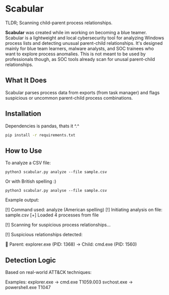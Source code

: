 # Scabular
TLDR; Scanning child-parent process relationships.

**Scabular** was created while im working on becoming a blue teamer. Scabular is a lightweight and local cybersecurity tool for analyzing Windows process lists and detecting unusual parent-child relationships. It's designed mainly for blue team learners, malware analysts, and SOC trainees who want to explore process anomalies.
This is not meant to be used by professionals though, as SOC tools already scan for unusal parent-child relationships.

## What It Does

Scabular parses process data from exports (from task manager) and flags suspicious or uncommon parent-child process combinations.

## Installation

Dependencies is pandas, thats it ^.^

```bash
pip install -r requirements.txt
```

## How to Use

To analyze a CSV file:

```
python3 scabular.py analyze --file sample.csv
```

Or with British spelling :)

```
python3 scabular.py analyse --file sample.csv
```

Example output:

[!] Command used: analyze (American spelling)
[!] Initiating analysis on file: sample.csv
[+] Loaded 4 processes from file

[!] Scanning for suspicious process relationships...

[!] Suspicious relationships detected:

🚨 Parent: explorer.exe (PID: 1368)
   → Child: cmd.exe (PID: 1560)

## Detection Logic

Based on real-world ATT&CK techniques:

Examples: 
explorer.exe → cmd.exe        T1059.003
svchost.exe → powershell.exe  T1047





